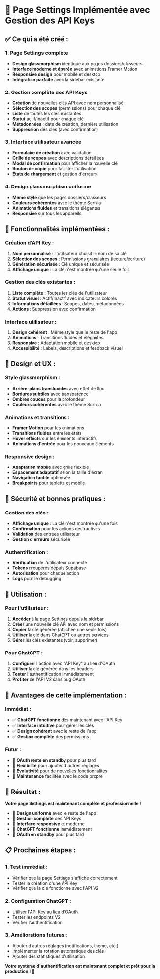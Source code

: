 # 🎉 Page Settings Implémentée avec Gestion des API Keys

## **✅ Ce qui a été créé :**

### **1. Page Settings complète**
- **Design glassmorphism** identique aux pages dossiers/classeurs
- **Interface moderne et épurée** avec animations Framer Motion
- **Responsive design** pour mobile et desktop
- **Intégration parfaite** avec la sidebar existante

### **2. Gestion complète des API Keys**
- **Création** de nouvelles clés API avec nom personnalisé
- **Sélection des scopes** (permissions) pour chaque clé
- **Liste** de toutes les clés existantes
- **Statut** actif/inactif pour chaque clé
- **Métadonnées** : date de création, dernière utilisation
- **Suppression** des clés (avec confirmation)

### **3. Interface utilisateur avancée**
- **Formulaire de création** avec validation
- **Grille de scopes** avec descriptions détaillées
- **Modal de confirmation** pour afficher la nouvelle clé
- **Bouton de copie** pour faciliter l'utilisation
- **États de chargement** et gestion d'erreurs

### **4. Design glassmorphism uniforme**
- **Même style** que les pages dossiers/classeurs
- **Couleurs cohérentes** avec le thème Scrivia
- **Animations fluides** et transitions élégantes
- **Responsive** sur tous les appareils

## **🔧 Fonctionnalités implémentées :**

### **Création d'API Key :**
1. **Nom personnalisé** : L'utilisateur choisit le nom de sa clé
2. **Sélection des scopes** : Permissions granulaires (lecture/écriture)
3. **Génération sécurisée** : Clé unique et sécurisée
4. **Affichage unique** : La clé n'est montrée qu'une seule fois

### **Gestion des clés existantes :**
1. **Liste complète** : Toutes les clés de l'utilisateur
2. **Statut visuel** : Actif/Inactif avec indicateurs colorés
3. **Informations détaillées** : Scopes, dates, métadonnées
4. **Actions** : Suppression avec confirmation

### **Interface utilisateur :**
1. **Design cohérent** : Même style que le reste de l'app
2. **Animations** : Transitions fluides et élégantes
3. **Responsive** : Adaptation mobile et desktop
4. **Accessibilité** : Labels, descriptions et feedback visuel

## **🎨 Design et UX :**

### **Style glassmorphism :**
- **Arrière-plans translucides** avec effet de flou
- **Bordures subtiles** avec transparence
- **Ombres douces** pour la profondeur
- **Couleurs cohérentes** avec le thème Scrivia

### **Animations et transitions :**
- **Framer Motion** pour les animations
- **Transitions fluides** entre les états
- **Hover effects** sur les éléments interactifs
- **Animations d'entrée** pour les nouveaux éléments

### **Responsive design :**
- **Adaptation mobile** avec grille flexible
- **Espacement adaptatif** selon la taille d'écran
- **Navigation tactile** optimisée
- **Breakpoints** pour tablette et mobile

## **🔐 Sécurité et bonnes pratiques :**

### **Gestion des clés :**
- **Affichage unique** : La clé n'est montrée qu'une fois
- **Confirmation** pour les actions destructives
- **Validation** des entrées utilisateur
- **Gestion d'erreurs** sécurisée

### **Authentification :**
- **Vérification** de l'utilisateur connecté
- **Tokens** récupérés depuis Supabase
- **Autorisation** pour chaque action
- **Logs** pour le debugging

## **📱 Utilisation :**

### **Pour l'utilisateur :**
1. **Accéder** à la page Settings depuis la sidebar
2. **Créer** une nouvelle clé API avec nom et permissions
3. **Copier** la clé générée (affichée une seule fois)
4. **Utiliser** la clé dans ChatGPT ou autres services
5. **Gérer** les clés existantes (voir, supprimer)

### **Pour ChatGPT :**
1. **Configurer** l'action avec "API Key" au lieu d'OAuth
2. **Utiliser** la clé générée dans les headers
3. **Tester** l'authentification immédiatement
4. **Profiter** de l'API V2 sans bug OAuth

## **🚀 Avantages de cette implémentation :**

### **Immédiat :**
- ✅ **ChatGPT fonctionne** dès maintenant avec l'API Key
- ✅ **Interface intuitive** pour gérer les clés
- ✅ **Design cohérent** avec le reste de l'app
- ✅ **Gestion complète** des permissions

### **Futur :**
- 🔄 **OAuth reste en standby** pour plus tard
- 🔄 **Flexibilité** pour ajouter d'autres réglages
- 🔄 **Évolutivité** pour de nouvelles fonctionnalités
- 🔄 **Maintenance** facilitée avec le code propre

## **🎯 Résultat :**

**Votre page Settings est maintenant complète et professionnelle !**

- 🎨 **Design uniforme** avec le reste de l'app
- 🔑 **Gestion complète** des API Keys
- 📱 **Interface responsive** et moderne
- 🚀 **ChatGPT fonctionne** immédiatement
- 🔄 **OAuth en standby** pour plus tard

## **📋 Prochaines étapes :**

### **1. Test immédiat :**
- Vérifier que la page Settings s'affiche correctement
- Tester la création d'une API Key
- Vérifier que la clé fonctionne avec l'API V2

### **2. Configuration ChatGPT :**
- Utiliser l'API Key au lieu d'OAuth
- Tester les endpoints V2
- Vérifier l'authentification

### **3. Améliorations futures :**
- Ajouter d'autres réglages (notifications, thème, etc.)
- Implémenter la rotation automatique des clés
- Ajouter des statistiques d'utilisation

**Votre système d'authentification est maintenant complet et prêt pour la production !** 🎉
